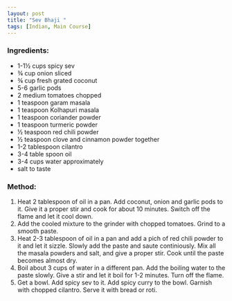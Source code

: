 ```yaml
---
layout: post
title: "Sev Bhaji "
tags: [Indian, Main Course]
---
```

### Ingredients: 
* 1-1½ cups spicy sev
* ¾ cup onion sliced
* ¾ cup fresh grated coconut
* 5-6 garlic pods
* 2 medium tomatoes chopped
* 1 teaspoon garam masala
* 1 teaspoon Kolhapuri masala
* 1 teaspoon coriander powder
* 1 teaspoon turmeric powder
* ½ teaspoon red chili powder
* ½ teaspoon clove and cinnamon powder together
* 1-2 tablespoon cilantro 
* 3-4 table spoon oil
* 3-4 cups water approximately
* salt to taste

### Method:
1. Heat 2 tablespoon of oil in a pan. Add coconut, onion and garlic pods to it. Give it a proper stir and cook for about 10 minutes. Switch off the flame and let it cool down.
2. Add the cooled mixture to the grinder with chopped tomatoes. Grind to a smooth paste. 
3. Heat 2-3 tablespoon of oil in a pan and add a pich of red chili powder to it and let it sizzle. Slowly add the paste and saute continiously. Mix all the masala powders and salt, and give a proper stir. Cook until the paste becomes almost dry. 
4. Boil about 3 cups of water in a different pan. Add the boiling water to the paste slowly. Give a stir and let it boil for 1-2 minutes. Turn off the flame. 
5. Get a bowl. Add spicy sev to it. Add spicy curry to the bowl. Garnish with chopped cilantro. Serve it with bread or roti.